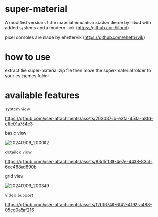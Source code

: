 # super-material
A modified version of the material emulation station theme by lilbud with added systems and a modern look (https://github.com/lilbud)

pixel consoles are made by ehettervik (https://github.com/ehettervik)



# how to use
extract the super-material.zip file then move the super-material folder to your es themes folder

# available features

system view

https://github.com/user-attachments/assets/7030376b-e3fa-453a-a8fd-effe01a764c3

basic view

![20240909_200002](https://github.com/user-attachments/assets/4652cdd7-d11e-43db-94b8-888691aec662)

detailed view

https://github.com/user-attachments/assets/83d5ff39-4e7e-4488-83cf-6ec488ad890b

grid view

![20240909_200349](https://github.com/user-attachments/assets/654f8dc6-63a9-4964-ba14-701dc29117ca)

video support

https://github.com/user-attachments/assets/f2b16740-6f42-4192-a488-05cd0a5af216


